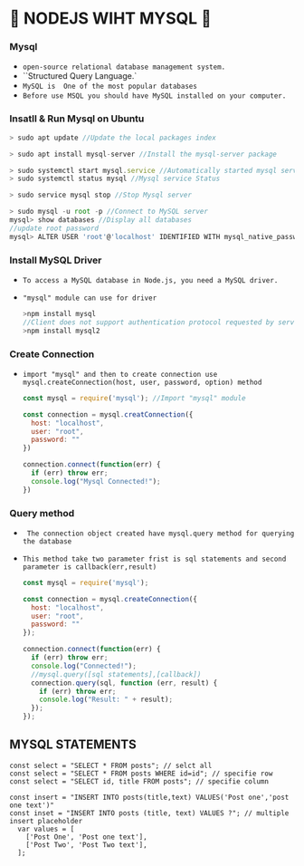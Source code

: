 # 🌟  NODEJS WIHT MYSQL  🌟 



### Mysql

- `open-source relational database management system.`
- ``Structured Query Language.`
- `MySQL is  One of the most popular databases`
-  `Before use MSQL you should have MySQL installed on your computer. `





### Insatll & Run Mysql on Ubuntu 

```js
> sudo apt update //Update the local packages index 

> sudo apt install mysql-server //Install the mysql-server package

> sudo systemctl start mysql.service //Automatically started mysql service on system open
> sudo systemctl status mysql //Mysql service Status 

> sudo service mysql stop //Stop Mysql server

> sudo mysql -u root -p	//Connect to MySQL server
mysql> show databases //Display all databases 
//update root password
mysql> ALTER USER 'root'@'localhost' IDENTIFIED WITH mysql_native_password BY 'password';FLUSH PRIVILEGES;
```





### Install MySQL Driver

- `To access a MySQL database in Node.js, you need a MySQL driver.`

- `"mysql" module can use for driver`

  ```js
  >npm install mysql
  //Client does not support authentication protocol requested by server; consider upgrading MySQL client
  >npm install mysql2
  ```





### Create Connection

- `import "mysql" and then to create connection use mysql.createConnection(host, user, password, option) method`

  ```js
  const mysql = require('mysql'); //Import "mysql" module
  
  const connection = mysql.creatConnection({
    host: "localhost",
    user: "root",
    password: ""
  })
  
  connection.connect(function(err) {
    if (err) throw err;
    console.log("Mysql Connected!");
  })
  ```





### Query method 

- ` The connection object created have mysql.query method for querying the database`

- `This method take two parameter frist is sql statements and second parameter is callback(err,result)`

  ```js
  const mysql = require('mysql');
  
  const connection = mysql.createConnection({
    host: "localhost",
    user: "root",
    password: ""
  });
  
  connection.connect(function(err) {
    if (err) throw err;
    console.log("Connected!");
    //mysql.query([sql statements],[callback])
    connection.query(sql, function (err, result) {
      if (err) throw err;
      console.log("Result: " + result);
    });
  });
  ```

  



## MYSQL STATEMENTS

````JS
const select = "SELECT * FROM posts"; // selct all
const select = "SELECT * FROM posts WHERE id=id"; // specifie row
const select = "SELECT id, title FROM posts"; // specifie column

const insert = "INSERT INTO posts(title,text) VALUES('Post one','post one text')"
const inset = "INSERT INTO posts (title, text) VALUES ?"; // multiple insert placeholder
  var values = [
    ['Post One', 'Post one text'],
    ['Post Two', 'Post Two text'], 
  ];


````







